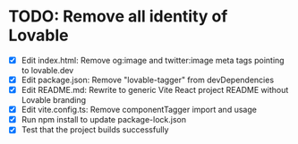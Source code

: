 # TODO: Remove all identity of Lovable

- [x] Edit index.html: Remove og:image and twitter:image meta tags pointing to lovable.dev
- [x] Edit package.json: Remove "lovable-tagger" from devDependencies
- [x] Edit README.md: Rewrite to generic Vite React project README without Lovable branding
- [x] Edit vite.config.ts: Remove componentTagger import and usage
- [x] Run npm install to update package-lock.json
- [x] Test that the project builds successfully
